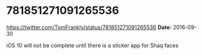 # 781851271091265536
https://twitter.com/TomFrankly/status/781851271091265536
**Date:** 2016-09-30

iOS 10 will not be complete until there is a sticker app for Shaq faces
